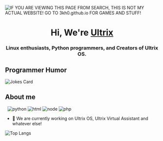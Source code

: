 <img alt="IF YOU ARE VIEWING THIS PAGE FROM SEARCH, THIS IS NOT MY ACTUAL WEBSITE! GO TO 3kh0.github.io FOR GAMES AND STUFF!" src="https://readme-typing-svg.herokuapp.com?vCenter=true&lines=Hello!+I+am+Jackson!;Python+Programmer;HTML+Programmer;Linux+enthusiast;Creator+of+Ultrix+OS+and+AI">
<h1 align="center">Hi, We're <a href="https://ultrixos.github.io">Ultrix</a></h1>
<h3 align="center">Linux enthusiasts, Python programmers, and Creators of Ultrix OS.</h3>
<h2>Programmer Humor</h2>
<img src="https://readme-jokes.vercel.app/api" alt="Jokes Card" />
<h2>About me</h2>
<p align="left"> 
  <img alt="" src="https://img.shields.io/badge/OS-Ultrix%20OS-red/?logo=linux&color=1793d1">
  <img alt="" src="https://img.shields.io/badge/Editor-VS%20Code-blue/?logo=visualstudiocode&logoColor=blue&color=blue">
  <img src="https://img.shields.io/badge/Knows-Python3-FFF?logo=python&color=yellow" alt="python">
  <img src="https://img.shields.io/badge/Knows-HTML-blue/?logo=html5&logoColor=warning&color=orange" alt="html">
  <img src="https://img.shields.io/badge/Knows-Node.js-blue/?logo=node.js&color=brightgreen" alt="node">
  <img src="https://img.shields.io/badge/Knows-PHP-blue/?logo=php&color=blue" alt="php">
       </p>

- 🔭 We are currently working on Ultrix OS, Ultrix Virtual Assistant and whatever else!


![Top Langs](https://github-readme-stats.vercel.app/api/top-langs/?username=UltrixOS&theme=github_dark)
</html>

